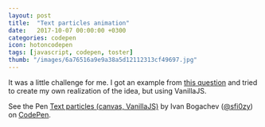```yaml
---
layout: post
title:  "Text particles animation"
date:   2017-10-07 00:00:00 +0300
categories: codepen
icon: hotoncodepen
tags: [javascript, codepen, toster]
thumb: "/images/6a76516a9e9a38a5d12112313cf49697.jpg"
---
```


It was a little challenge for me. I got an example from <a href='https://toster.ru/q/467577'>this question</a> and tried to create my own realization of the idea, but using VanillaJS.

<p data-height="424" data-theme-id="light" data-slug-hash="wryYwW" data-default-tab="js,result" data-user="sfi0zy" data-embed-version="2" data-pen-title="Text particles (canvas, VanillaJS)" class="codepen">See the Pen <a href="https://codepen.io/sfi0zy/pen/wryYwW/">Text particles (canvas, VanillaJS)</a> by Ivan Bogachev (<a href="https://codepen.io/sfi0zy">@sfi0zy</a>) on <a href="https://codepen.io">CodePen</a>.</p>
<script async src="https://production-assets.codepen.io/assets/embed/ei.js"></script>

